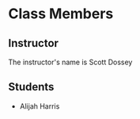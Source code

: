 # Class Members

## Instructor

The instructor's name is Scott Dossey

## Students

* Alijah Harris



